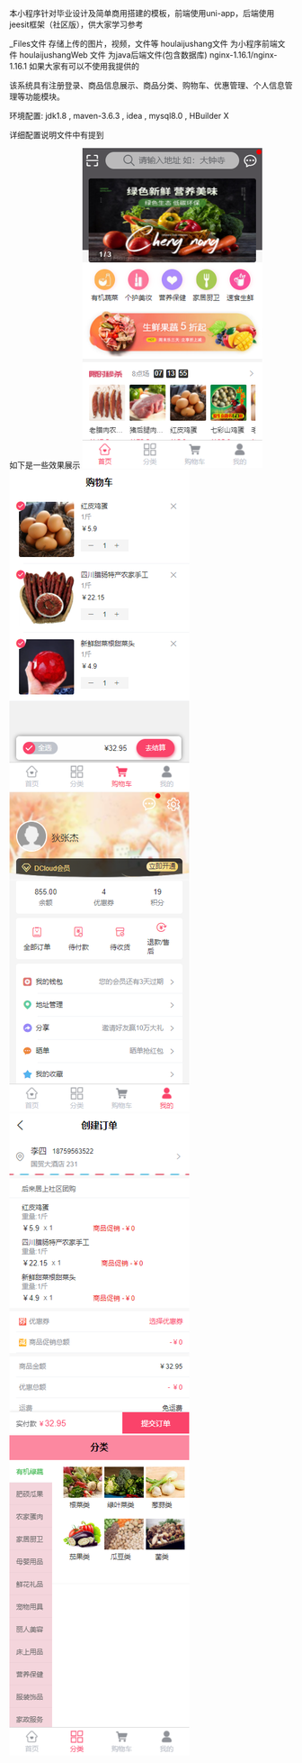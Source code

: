 本小程序针对毕业设计及简单商用搭建的模板，前端使用uni-app，后端使用jeesit框架（社区版），供大家学习参考

_Files文件           	   		存储上传的图片，视频，文件等
houlaijushang文件      		为小程序前端文件
houlaijushangWeb 文件		为java后端文件(包含数据库)
nginx-1.16.1/nginx-1.16.1         如果大家有可以不使用我提供的


该系统具有注册登录、商品信息展示、商品分类、购物车、优惠管理、个人信息管理等功能模块。


环境配置:
jdk1.8 , maven-3.6.3 , idea , mysql8.0 , HBuilder X

详细配置说明文件中有提到

如下是一些效果展示
![](https://github.com/dzjboom/image/blob/master/houlaijushang/8a6237f7f238621c116dd785e4fdd13.png) 
![](https://github.com/dzjboom/image/raw/master/houlaijushang/2eccb536f94b9b0a284d3449b626351.png) 
![](https://github.com/dzjboom/image/raw/master/houlaijushang/b08a385aad89ebff4161909e74cbf5b.png) 
![](https://github.com/dzjboom/image/raw/master/houlaijushang/bb580c4b65c8fa671f651eea91ca3cc.png) 
![](https://github.com/dzjboom/image/raw/master/houlaijushang/eb38c9fd945aeb4fd59ad13c5b8b829.png) 
